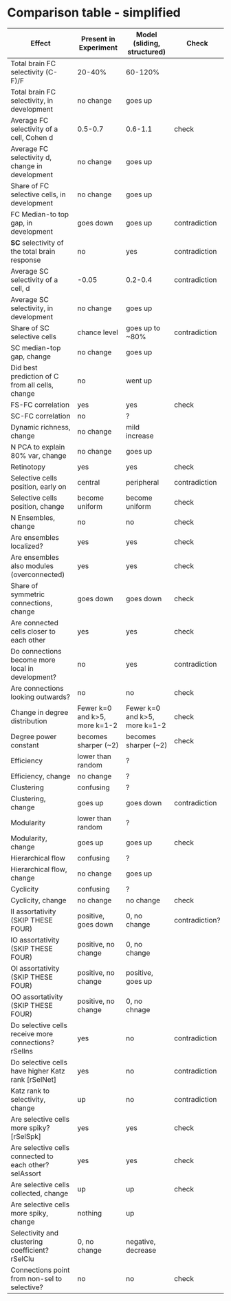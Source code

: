 # Comparison table - simplified

| **Effect**                                             | **Present in Experiment**     | **Model (sliding, structured)** | **Check**      |
| ------------------------------------------------------ | ----------------------------- | ------------------------------- | -------------- |
| Total brain FC selectivity (C-F)/F                     | 20-40%                        | 60-120%                         |                |
| Total brain FC selectivity, in development             | no change                     | goes up                         |                |
| Average FC selectivity of a cell, Cohen d              | 0.5-0.7                       | 0.6-1.1                         | check          |
| Average FC selectivity d, change in development        | no change                     | goes up                         |                |
| Share of FC selective cells, in development            | no change                     | goes up                         |                |
| FC Median-to top gap, in development                   | goes down                     | goes up                         | contradiction  |
| **SC** selectivity of the total brain response         | no                            | yes                             | contradiction  |
| Average SC selectivity of a cell, d                    | -0.05                         | 0.2-0.4                         | contradiction  |
| Average SC selectivity, in development                 | no change                     | goes up                         |                |
| Share of SC selective cells                            | chance level                  | goes up to ~80%                 | contradiction  |
| SC median-top gap, change                              | no change                     | goes up                         |                |
| Did best prediction of C from all cells, change        | no                            | went up                         |                |
| FS-FC correlation                                      | yes                           | yes                             | check          |
| SC-FC correlation                                      | no                            | ?                               |                |
| Dynamic richness, change                               | no change                     | mild increase                   |                |
| N PCA to explain 80% var, change                       | no change                     | goes up                         |                |
| Retinotopy                                             | yes                           | yes                             | check          |
| Selective cells position, early on                     | central                       | peripheral                      | contradiction  |
| Selective cells position, change                       | become uniform                | become uniform                  | check          |
| N Ensembles, change                                    | no                            | no                              | check          |
| Are ensembles localized?                               | yes                           | yes                             | check          |
| Are ensembles also modules (overconnected)             | yes                           | yes                             | check          |
| Share of symmetric connections, change                 | goes down                     | goes down                       | check          |
| Are connected cells closer to each other               | yes                           | yes                             | check          |
| Do connections become more local in development?       | no                            | yes                             | contradiction  |
| Are connections looking outwards?                      | no                            | no                              | check          |
| Change in degree distribution                          | Fewer k=0 and k>5, more k=1-2 | Fewer k=0 and k>5, more k=1-2   | check          |
| Degree power constant                                  | becomes sharper (~2)          | becomes sharper (~2)            | check          |
| Efficiency                                             | lower than random             | ?                               |                |
| Efficiency, change                                     | no change                     | ?                               |                |
| Clustering                                             | confusing                     | ?                               |                |
| Clustering, change                                     | goes up                       | goes down                       | contradiction  |
| Modularity                                             | lower than random             | ?                               |                |
| Modularity, change                                     | goes up                       | goes up                         | check          |
| Hierarchical flow                                      | confusing                     | ?                               |                |
| Hierarchical flow, change                              | no change                     | goes up                         |                |
| Cyclicity                                              | confusing                     | ?                               |                |
| Cyclicity, change                                      | no change                     | no change                       | check          |
| II assortativity (SKIP THESE FOUR)                     | positive, goes down           | 0, no change                    | contradiction? |
| IO assortativity (SKIP THESE FOUR)                     | positive, no change           | 0, no change                    |                |
| OI assortativity (SKIP THESE FOUR)                     | positive, no change           | positive, goes up               |                |
| OO assortativity (SKIP THESE FOUR)                     | positive, no change           | 0, no chnage                    |                |
| Do selective cells receive more connections? rSelIns   | yes                           | no                              | contradiction  |
| Do selective cells have higher Katz rank [rSelNet]     | yes                           | no                              | contradiction  |
| Katz rank to selectivity, change                       | up                            | no                              | contradiction  |
| Are selective cells more spiky? [rSelSpk]              | yes                           | yes                             | check          |
| Are selective cells connected to each other? selAssort | yes                           | yes                             | check          |
| Are selective cells collected, change                  | up                            | up                              | check          |
| Are selective cells more spiky, change                 | nothing                       | up                              |                |
| Selectivity and clustering coefficient? rSelClu        | 0, no change                  | negative, decrease              |                |
| Connections point from non-sel to selective?           | no                            | no                              | check          |

  


